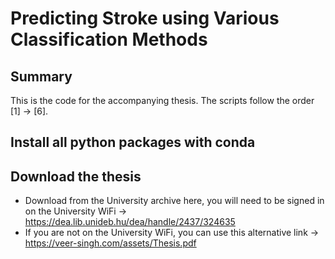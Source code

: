 # Predicting Stroke using Various Classification Methods

## Summary
This is the code for the accompanying thesis. The scripts follow the order [1] -> [6].

## Install all python packages with conda

## Download the thesis
- Download from the University archive here, you will need to be signed in on the University WiFi -> https://dea.lib.unideb.hu/dea/handle/2437/324635
- If you are not on the University WiFi, you can use this alternative link -> https://veer-singh.com/assets/Thesis.pdf
